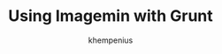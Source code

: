 ---
title: Using Imagemin with Grunt
author: khempenius
page_type: glitch
glitch: imagemin-grunt
---